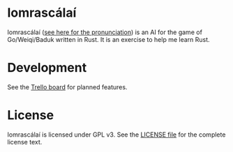 Iomrascálaí
===========

Iomrascálaí ([see here for the pronunciation](https://raw.githubusercontent.com/ujh/iomrascalai/master/pronunciation.mp4)) is an AI for the game of Go/Weiqi/Baduk written in Rust. It is an exercise to help me learn Rust.

Development
===========

See the [Trello board](https://trello.com/b/NU4MXbao/iomrascalai) for planned features.

License
=======

Iomrascálaí is licensed under GPL v3. See the [LICENSE file](https://github.com/ujh/iomrascalai/blob/master/LICENSE) for the complete license text.
